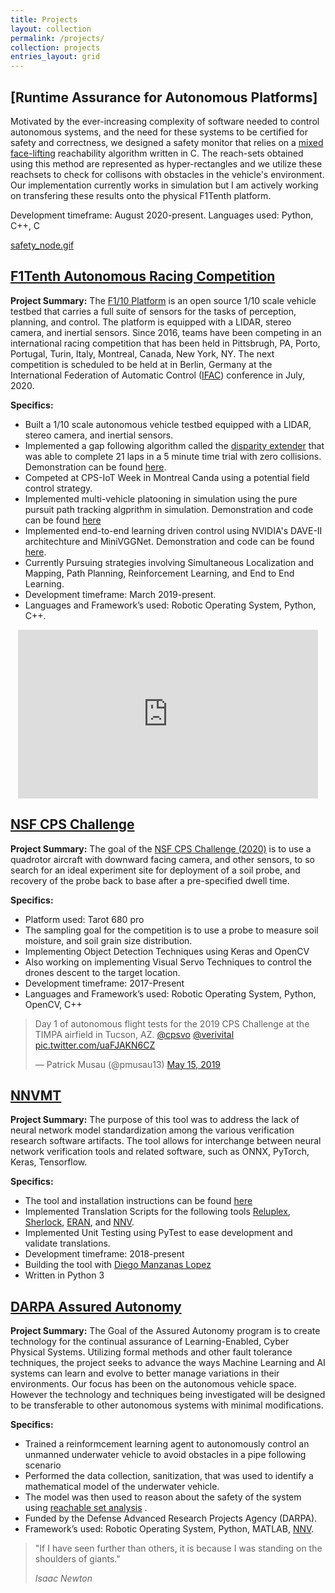 ```yaml
---
title: Projects
layout: collection
permalink: /projects/
collection: projects
entries_layout: grid
---
```



<!-- <img src="/pages/images/projects2.jpg " class="align-center" alt="Entrepneurship Conference" title="Entrepneurship Conference" width="400" height="267" /> -->


## [Runtime Assurance for Autonomous Platforms]
Motivated by the ever-increasing complexity of software needed to control autonomous systems, and the need for these systems to be certified for safety and correctness, we designed a safety monitor that relies on a [mixed face-lifting](http://www.taylortjohnson.com/research/bak2014rtss.pdf) reachability algorithm written in C. The reach-sets obtained using this method are represented as hyper-rectangles and we utilize these reachsets to check for collisons with obstacles in the vehicle's environment. Our implementation currently works in simulation but I am actively working on transfering these results onto the physical F1Tenth platform. 

Development timeframe: August 2020-present.
Languages used: Python, C++, C

[safety_node.gif](https://github.com/pmusau17/rtreach_f1tenth/blob/master/images/safety_node.gif)

## [F1Tenth Autonomous Racing Competition](https://github.com/pmusau17/Platooning-F1Tenth)

**Project Summary:** The [F1/10 Platform](http://f1tenth.org/) is an open source 1/10 scale vehicle testbed that carries a full suite of sensors for the tasks of perception, planning, and control. The platform is equipped with a LIDAR, stereo camera, and inertial sensors. Since 2016, teams have been competing in an international racing competition that has been held in Pittsbrugh, PA, Porto, Portugal, Turin, Italy, Montreal, Canada, New York, NY. The next competition is scheduled to be held at in Berlin, Germany at the International Federation of Automatic Control ([IFAC](https://www.ifac2020.org/)) conference in July, 2020. 

**Specifics:**
- Built a 1/10 scale autonomous vehicle testbed equipped with a LIDAR, stereo camera, and inertial sensors.
- Implemented a gap following algorithm called the [disparity extender](https://www.nathanotterness.com/2019/04/the-disparity-extender-algorithm-and.html) that was able to complete 21 laps in a 5 minute time trial with zero collisions. Demonstration can be found [here](https://youtu.be/Iq2r2OOWbkE?t=4639).
- Competed at CPS-IoT Week in Montreal Canda using a potential field control strategy.
- Implemented multi-vehicle platooning in simulation using the pure pursuit path tracking algprithm in simulation. Demonstration and code can be found [here](https://github.com/pmusau17/Platooning-F1Tenth)
- Implemented end-to-end learning driven control using NVIDIA's DAVE-II architechture and MiniVGGNet. Demonstration and code can be found [here](https://github.com/pmusau17/Platooning-F1Tenth).
- Currently Pursuing strategies involving Simultaneous Localization and Mapping, Path Planning, Reinforcement Learning, and End to End Learning.
- Development timeframe: March 2019-present.
- Languages and Framework’s used: Robotic Operating System, Python, C++.

<p align="center">
<iframe src="https://giphy.com/embed/cMDs3hQe0fhcKqwOyu" width="480" height="270" frameBorder="0" class="giphy-embed" allowFullScreen></iframe><p><a href="https://giphy.com/gifs/cMDs3hQe0fhcKqwOyu"></a></p>
</p>


## [NSF CPS Challenge](https://github.com/verivital/VandyCPS)

**Project Summary:** The goal of the [NSF CPS Challenge (2020)](https://cps-vo.org/group/CPSchallenge) is to use a quadrotor aircraft with downward facing camera, and other sensors, to so search for an ideal experiment site for deployment of a soil probe, and recovery of the probe back to base after a pre-specified dwell time.

**Specifics:**
- Platform used: Tarot 680 pro
- The sampling goal for the competition is to use a probe to measure soil moisture, and soil grain size distribution.
- Implementing Object Detection Techniques using Keras and OpenCV
- Also working on implementing Visual Servo Techniques to control the drones descent to the target location.
- Development timeframe: 2017-Present
- Languages and Framework’s used: Robotic Operating System, Python, OpenCV, C++


<blockquote class="twitter-tweet tw-align-center"><p lang="en" dir="ltr">Day 1 of autonomous flight tests for the 2019 CPS Challenge at the TIMPA airfield in Tucson, AZ. <a href="https://twitter.com/cpsvo?ref_src=twsrc%5Etfw">@cpsvo</a> <a href="https://twitter.com/verivital?ref_src=twsrc%5Etfw">@verivital</a> <a href="https://t.co/uaFJAKN6CZ">pic.twitter.com/uaFJAKN6CZ</a></p>&mdash; Patrick Musau (@pmusau13) <a href="https://twitter.com/pmusau13/status/1128475378954035201?ref_src=twsrc%5Etfw">May 15, 2019</a></blockquote> <script async src="https://platform.twitter.com/widgets.js" charset="utf-8"></script>

## [NNVMT](https://github.com/verivital/nnvmt)

**Project Summary:** The purpose of this tool was to address the lack of neural network model standardization among the various verification research software artifacts. The tool allows for interchange between neural network verification tools and related software, such as ONNX, PyTorch, Keras, Tensorflow.

**Specifics:**
- The tool and installation instructions can be found [here](https://github.com/verivital/nnvmt)
- Implemented Translation Scripts for the following tools [Reluplex](https://github.com/guykatzz/ReluplexCav2017), [Sherlock](https://github.com/souradeep-111/sherlock), [ERAN](https://github.com/eth-sri/eran),  and [NNV](https://github.com/verivital/nnv).
- Implemented Unit Testing using PyTest to ease development and validate translations.
- Development timeframe: 2018-present
- Building the tool with [Diego Manzanas Lopez](https://dieman95.github.io/)
- Written in Python 3

## [DARPA Assured Autonomy](https://www.darpa.mil/news-events/2020-01-29)

**Project Summary:** The Goal of the Assured Autonomy program is to create technology for the continual assurance of Learning-Enabled, Cyber Physical Systems. Utilizing formal methods and other fault tolerance techniques, the project seeks to advance the ways Machine Learning and AI systems can learn and evolve to better manage variations in their environments. Our focus has been on the autonomous vehicle space. However the technology and techniques being investigated will be designed to be transferable to other autonomous systems with minimal modifications.

**Specifics:**
- Trained a reinformcement learning agent to autonomously control an unmanned underwater vehicle to avoid obstacles in a pipe following scenario
- Performed the data collection, sanitization, that was used to identify a mathematical model of the underwater vehicle.
- The model was then used to reason about the safety of the system using [reachable set analysis](https://ieeexplore.ieee.org/abstract/document/8318388) .
- Funded by the Defense Advanced Research Projects Agency (DARPA).
- Framework’s used: Robotic Operating System, Python, MATLAB, [NNV](github.com/verivital/nnv).


> "If I have seen further than others, it is because I was standing on the shoulders of giants."
> 
> <cite>Isaac Newton</cite>